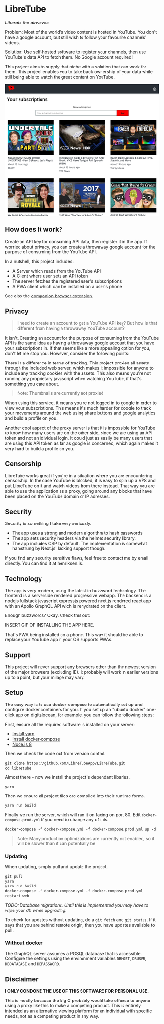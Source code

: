 # LibreTube

_Liberate the airwaves_

Problem: Most of the world's video content is hosted in YouTube. You don't
have a google account, but still wish to follow your favourite channels' videos.

Solution: Use self-hosted software to register your channels, then use YouTube's
data API to fetch them. No Google account required!

This project aims to supply that niche with a solution that can work for them.
This project enables you to take back ownership of your data while still being
able to watch the great content on YouTube.

![Screenshot of the app][screenshot]

## How does it work?

Create an API key for consuming API data, then register it in the app. If
worried about privacy, you can create a throwaway google account for the
purpose of consuming from the YouTube API.

In a nutshell, this project includes:

- A Server which reads from the YouTube API
- A Client where user sets an API token
- The server fetches the registered user's subscriptions
- A PWA client which can be installed on a user's phone

See also the [companion browser extension][webext].

## Privacy

> I need to create an account to get a YouTube API key? But how is that
> different from having a throwaway YouTube account?

It isn't. Creating an account for the purpose of consuming from the YouTube API
is the same idea as having a throwaway google account that you have your
subscriptions in. If that seems like a more appealing option for you, don't let
me stop you. However, consider the following points:

There is a difference in terms of tracking. This project proxies all assets
through the included web server, which makes it impossible for anyone to
include any tracking cookies with the assets. This also means you're not running
any proprietary javascript when watching YouTube, if that's something you care
about.

> Note: Thumbnails are currently not proxied

When using this service, it means you're not logged in to google in order to
view your subscriptions. This means it's much harder for google to track your
movements around the web using share buttons and google analytics and build
a profile on you.

Another cool aspect of the proxy server is that it is impossible for YouTube to
know how many users are on the other side, since we are using an API token and
not an idividual login. It could just as easily be many users that are using
this API token as far as google is concernec, which again makes it very hard to
build a profile on you.

## Censorship

LibreTube works great if you're in a situation where you are encountering
censorship. In the case YouTube is blocked, it is easy to spin up a VPS and put
LibreTube on it and watch videos from there instead. That way you are able to
use the application as a proxy, going around any blocks that have been placed on
the YouTube domain or IP adresses.

## Security

Security is something I take very seriously.

- The app uses a strong and modern algorithm to hash passwords.
- The app sets security headers via the helmet security library.
- The app includes CSP by default. The implementation is somewhat hamstrung by
  Next.js' lacking support though.

If you find any security sensitive flaws, feel free to contact me by email
directly. You can find it at henriksen.is.

## Technology

The app is very modern, using the latest in buzzword technology. The frontend is
a serverside rendered progressive webapp. The backend is
a nodejs fullstack javascript expressjs powered next.js rendered react app with
an Apollo GraphQL API wich is rehydrated on the client.

Enough buzzwords? Okay. Check this out:

INSERT GIF OF INSTALLING THE APP HERE.

That's PWA being installed on a phone. This way it should be able to replace
your YouTube app if your OS supports PWAs.

## Support

This project will never support any browsers other than the newest version of
the major browsers (excluding IE). It probably will work in earlier versions up
to a point, but your milage may vary.

## Setup

The easy way is to use docker-compose to automatically set up and configure
docker containers for you. If you set up an "ubuntu docker" one-click app on
digitalocean, for example, you can follow the following steps:

First, ensure all the required software is installed on your server:

- [Install yarn][install-yarn]
- [Install docker-compose][install-compose]
- [Node.js 8][install-node]

Then we check the code out from version control.

    git clone https://github.com/LibreTubeApp/LibreTube.git
    cd libretube

Almost there - now we install the project's dependant libaries.

    yarn

Then we ensure all project files are compiled into their runtime forms.

    yarn run build

Finally we run the server, which will run it on facing on port 80. Edit
`docker-compose.prod.yml` if you need to change any of this.

    docker-compose -f docker-compose.yml -f docker-compose.prod.yml up -d

> Note: Many production optimizations are currently not enabled, so it will be
> slower than it can potentially be

### Updating

When updating, simply pull and update the project.

    git pull
    yarn
    yarn run build
    docker-compose -f docker-compose.yml -f docker-compose.prod.yml restart web

_TODO: Database migrations. Until this is implemented you may have to wipe your
db when upgrading._

To check for updates without updating, do a `git fetch` and `git status`. If it
says that you are behind remote origin, then you have updates available to pull.

### Without docker

The GraphQL server assumes a PGSQL database that is accessible. Configure the
settings using the environment variables `DBHOST`, `DBUSER`, `DBDATABASE` and
`DBPASSWORD`.

## Disclaimer

**I ONLY CONDONE THE USE OF THIS SOFTWARE FOR PERSONAL USE.**

This is mostly because the big G probably would take offense to anyone using
a proxy like this to make a competing product. This is entirely intended as an
alternative viewing platform for an individual with specific needs, not as
a competing product in any way.

[webext]: https://github.com/LibreTubeApp/LibreTube-webext
[install-yarn]: https://yarnpkg.com/en/docs/install#linux-tab
[install-compose]: https://docs.docker.com/compose/install/
[install-node]: https://nodejs.org/en/download/package-manager/#debian-and-ubuntu-based-linux-distributions
[screenshot]: https://github.com/LibreTubeApp/LibreTube/raw/master/assets/screenshot.png
